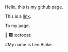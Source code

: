 Hello, this is my github page. 



This is a [link](https://github.com/lblake1994).

To my page. 



:tada: :fireworks: :octocat:

#My name is Len Blake. 

